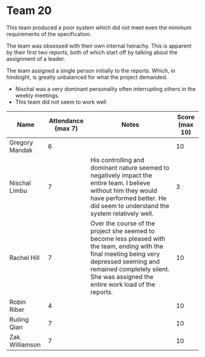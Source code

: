 # Team 20

This team produced a poor system which did not meet even the minimum requirements of the specification.

The team was obsessed with their own internal heirachy. This is apparent by their first two reports, both of which start off by talking about the assignment of a leader.

The team assigned a single person initially to the reports. Which, in hindsight, is greatly unbalanced for what the project demanded.

- Nischal was a very dominant personality often interrupting others in the weekly meetings.
- This team did not seem to work well

| Name           | Attendance (max 7) | Notes                                                                                                                                                                                                                            | Score (max 10) |
| -------------- | ------------------ | -------------------------------------------------------------------------------------------------------------------------------------------------------------------------------------------------------------------------------- | -------------- |
| Gregory Mandak | 6                  |                                                                                                                                                                                                                                  | 10             |
| Nischal Limbu  | 7                  | His controlling and dominant nature seemed to negatively impact the entire team. I believe without him they would have performed better. He did seem to understand the system relatively well.                                   | 3              |
| Rachel Hill    | 7                  | Over the course of the project she seemed to become less pleased with the team, ending with the final meeting being very depressed seeming and remained completely silent. She was assigned the entire work load of the reports. | 10             |
| Robin Riber    | 4                  |                                                                                                                                                                                                                                  | 10             |
| Ruiling Qian   | 7                  |                                                                                                                                                                                                                                  | 10             |
| Zak Williamson | 7                  |                                                                                                                                                                                                                                  | 10             |
